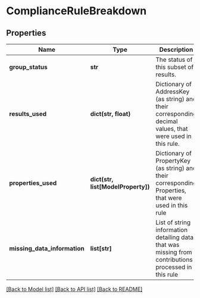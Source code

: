 # ComplianceRuleBreakdown


## Properties
Name | Type | Description | Notes
------------ | ------------- | ------------- | -------------
**group_status** | **str** | The status of this subset of results. | 
**results_used** | **dict(str, float)** | Dictionary of AddressKey (as string) and their corresponding decimal values, that were used in this rule. | 
**properties_used** | **dict(str, list[ModelProperty])** | Dictionary of PropertyKey (as string) and their corresponding Properties, that were used in this rule | 
**missing_data_information** | **list[str]** | List of string information detailing data that was missing from contributions processed in this rule | 

[[Back to Model list]](../README.md#documentation-for-models) [[Back to API list]](../README.md#documentation-for-api-endpoints) [[Back to README]](../README.md)


